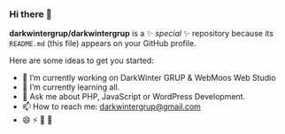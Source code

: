 ### Hi there 👋

**darkwintergrup/darkwintergrup** is a ✨ _special_ ✨ repository because its `README.md` (this file) appears on your GitHub profile.

Here are some ideas to get you started:

- 🔭 I’m currently working on DarkWinter GRUP & WebMoos Web Studio
- 🌱 I’m currently learning all.
- 💬 Ask me about PHP, JavaScript or WordPress Development.
- 📫 How to reach me: darkwintergrup@gmail.com
- 😄 ⚡ 👯 🤔
